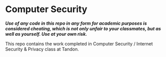 # Computer Security

<b><i>Use of any code in this repo in any form for academic purposes is considered cheating, which is not only unfair to your classmates, but as well as yourself. Use at your own risk.</i></b>

This repo contains the work completed in Computer Security / Internet Security & Privacy class at Tandon.
